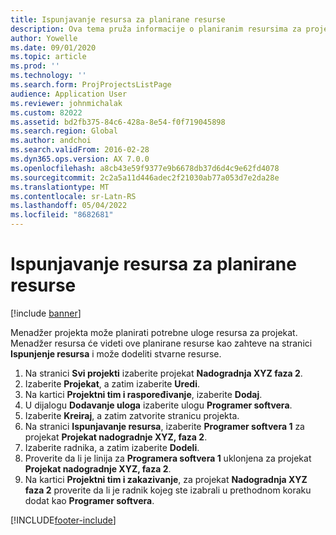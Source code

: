```yaml
---
title: Ispunjavanje resursa za planirane resurse
description: Ova tema pruža informacije o planiranim resursima za projekat.
author: Yowelle
ms.date: 09/01/2020
ms.topic: article
ms.prod: ''
ms.technology: ''
ms.search.form: ProjProjectsListPage
audience: Application User
ms.reviewer: johnmichalak
ms.custom: 82022
ms.assetid: bd2fb375-84c6-428a-8e54-f0f719045898
ms.search.region: Global
ms.author: andchoi
ms.search.validFrom: 2016-02-28
ms.dyn365.ops.version: AX 7.0.0
ms.openlocfilehash: a8cb43e59f9377e9b6678db37d6d4c9e62fd4078
ms.sourcegitcommit: 2c2a5a11d446adec2f21030ab77a053d7e2da28e
ms.translationtype: MT
ms.contentlocale: sr-Latn-RS
ms.lasthandoff: 05/04/2022
ms.locfileid: "8682681"
---
```

# <a name="resource-fulfillment-for-planned-resources"></a>Ispunjavanje resursa za planirane resurse

[!include [banner](../includes/banner.md)]

Menadžer projekta može planirati potrebne uloge resursa za projekat. Menadžer resursa će videti ove planirane resurse kao zahteve na stranici **Ispunjenje resursa** i može dodeliti stvarne resurse.

1. Na stranici **Svi projekti** izaberite projekat **Nadogradnja XYZ faza 2**.
2. Izaberite **Projekat**, a zatim izaberite **Uredi**.
3. Na kartici **Projektni tim i raspoređivanje**, izaberite **Dodaj**.
4. U dijalogu **Dodavanje uloga** izaberite ulogu **Programer softvera**.
5. Izaberite **Kreiraj**, a zatim zatvorite stranicu projekta.
6. Na stranici **Ispunjavanje resursa**, izaberite **Programer softvera 1** za projekat **Projekat nadogradnje XYZ, faza 2**.
7. Izaberite radnika, a zatim izaberite **Dodeli**.
8. Proverite da li je linija za **Programera softvera 1** uklonjena za projekat **Projekat nadogradnje XYZ, faza 2**.
9. Na kartici **Projektni tim i zakazivanje**, za projekat **Nadogradnja XYZ faza 2** proverite da li je radnik kojeg ste izabrali u prethodnom koraku dodat kao **Programer softvera**.


[!INCLUDE[footer-include](../includes/footer-banner.md)]